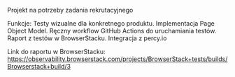 Projekt na potrzeby zadania rekrutacyjnego

Funkcje:
Testy wizualne dla konkretnego produktu.
Implementacja Page Object Model.
Ręczny workflow GitHub Actions do uruchamiania testów.
Raport z testów w BrowserStacku.
Integracja z percy.io

Link do raportu w BrowserStacku:
https://observability.browserstack.com/projects/BrowserStack+tests/builds/Browserstack+build/3
